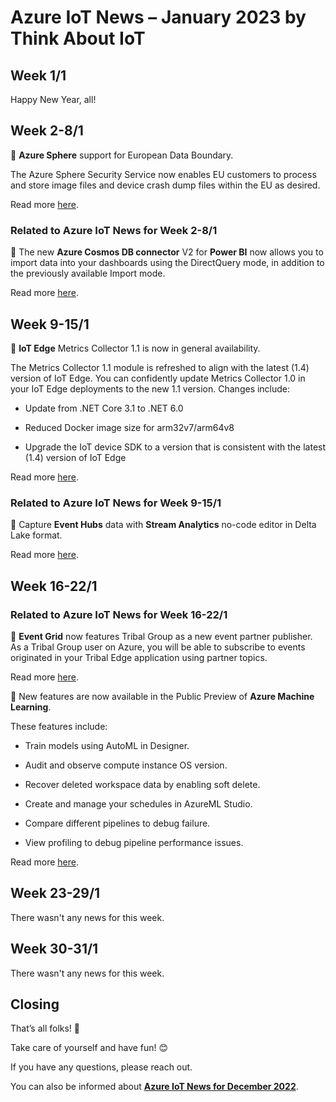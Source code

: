 # Azure IoT News – January 2023 by Think About IoT

## **Week 1/1**

Happy New Year, all!

## **Week 2-8/1**

🔸 **Azure Sphere** support for European Data Boundary.

The Azure Sphere Security Service now enables EU customers to process and store image files and device crash dump files within the EU as desired.

Read more [here](https://azure.microsoft.com/en-gb/updates/general-availability-azure-sphere-support-for-european-data-boundary/?WT.mc_id=IoT-MVP-5004643).

### **Related to Azure IoT News for Week 2-8/1**

🔸 The new **Azure Cosmos DB connector** V2 for **Power BI** now allows you to import data into your dashboards using the DirectQuery mode, in addition to the previously available Import mode.

Read more [here](https://azure.microsoft.com/en-gb/updates/public-preview-azure-cosmos-db-v2-connector-for-power-bi/?WT.mc_id=IoT-MVP-5004643).

## **Week 9-15/1**

🔸 **IoT Edge** Metrics Collector 1.1 is now in general availability.

The Metrics Collector 1.1 module is refreshed to align with the latest (1.4) version of IoT Edge. You can confidently update Metrics Collector 1.0 in your IoT Edge deployments to the new 1.1 version. Changes include:

* Update from .NET Core 3.1 to .NET 6.0
    
* Reduced Docker image size for arm32v7/arm64v8
    
* Upgrade the IoT device SDK to a version that is consistent with the latest (1.4) version of IoT Edge
    

Read more [here](https://azure.microsoft.com/en-gb/updates/general-availability-iot-edge-metrics-collector-11/?WT.mc_id=IoT-MVP-5004643).

### **Related to Azure IoT News for Week 9-15/1**

🔸 Capture **Event Hubs** data with **Stream Analytics** no-code editor in Delta Lake format.

Read more [here](https://azure.microsoft.com/en-gb/updates/public-preview-capture-event-hubs-data-with-stream-analytics-nocode-editor-in-delta-lake-format/?WT.mc_id=IoT-MVP-5004643).

## **Week 16-22/1**

### **Related to Azure IoT News for Week 16-22/1**

🔸 **Event Grid** now features Tribal Group as a new event partner publisher. As a Tribal Group user on Azure, you will be able to subscribe to events originated in your Tribal Edge application using partner topics.

Read more [here](https://azure.microsoft.com/en-gb/updates/public-preview-tribal-group-events-available-to-azure-event-grid-customers/?WT.mc_id=IoT-MVP-5004643).

🔸 New features are now available in the Public Preview of **Azure Machine Learning**.

These features include:

* Train models using AutoML in Designer.  
    
* Audit and observe compute instance OS version. 
    
* Recover deleted workspace data by enabling soft delete. 
    
* Create and manage your schedules in AzureML Studio. 
    
* Compare different pipelines to debug failure. 
    
* View profiling to debug pipeline performance issues. 
    

Read more [here](https://azure.microsoft.com/en-gb/updates/azure-machine-learning-public-preview-announcements-for-january-2023/?WT.mc_id=IoT-MVP-5004643).

## **Week 23-29/1**

There wasn't any news for this week.

## **Week 30-31/1**

There wasn't any news for this week.

## **Closing**

That’s all folks! 👋

Take care of yourself and have fun! 😊

If you have any questions, please reach out.

You can also be informed about [**Azure IoT News for December 2022**](https://www.thinkaboutiot.com/index.php/2022/12/27/azure-iot-news-december-2022-by-think-about-iot/).